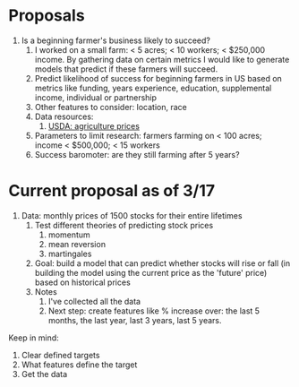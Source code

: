 # Proposals

1. Is a beginning farmer's business likely to succeed? 
    1. I worked on a small farm: < 5 acres; < 10 workers; < $250,000 income. By gathering data on certain metrics I would like to generate models that predict if these farmers will succeed.
    2. Predict likelihood of success for beginning farmers in US based on metrics like funding, years experience, education, supplemental income, individual or partnership
    3. Other features to consider: location, race
    4. Data resources:
        1. [USDA: agriculture prices](https://usda.library.cornell.edu/concern/publications/c821gj76b?locale=en)
    6. Parameters to limit research: farmers farming on < 100 acres; income < $500,000; < 15 workers
    7. Success baromoter: are they still farming after 5 years?

# Current proposal as of 3/17
1. Data: monthly prices of 1500 stocks for their entire lifetimes
    1. Test different theories of predicting stock prices
        1. momentum
        2. mean reversion
        3. martingales
    3. Goal: build a model that can predict whether stocks will rise or fall (in building the model using the current price as the 'future' price) based on historical prices
    4. Notes
        1. I've collected all the data
        2. Next step: create features like % increase over: the last 5 months, the last year, last 3 years, last 5 years.


Keep in mind:
1. Clear defined targets
2. What features define the target  
3. Get the data
